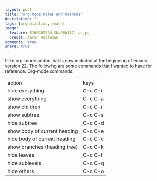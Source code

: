 ```yaml
---
layout: post
title: "org-mode notes and methods"
description: ""
tags: [organization, emacs]
image:
  feature: 8160262794_3ba58b187f_o.jpg
  credit: Aaron Addleman
comments: true
share: true
---
```



<p>I like org-mode addon that is now included at the beginning of emacs version 22. The following are some commands that I wanted to have for reference:
<!--more-->
Org-mode commands:
</p>
<table border="0"><tbody>
<tr>
<td>action</td>
<td>keys</td>
</tr>
<tr>
<td>hide everything</td>
<td>C-c C-t</td>
</tr>
<tr>
<td>show everything</td>
<td>C-c C-a</td>
</tr>
<tr>
<td>show children</td>
<td>C-c C-i</td>
</tr>
<tr>
<td>show subtree</td>
<td>C-c C-s</td>
</tr>
<tr>
<td>hide subtree</td>
<td>C-c C-d</td>
</tr>
<tr>
<td>show body of current heading</td>
<td>C-c C-e</td>
</tr>
<tr>
<td>hide body of current heading</td>
<td>C-c C-c</td>
</tr>
<tr>
<td>show branches (heading tree)</td>
<td>C-c C-k</td>
</tr>
<tr>
<td>hide leaves</td>
<td>C-c C-l</td>
</tr>
<tr>
<td>hide sublevels</td>
<td>C-c C-q</td>
</tr>
<tr>
<td>hide others</td>
<td>C-c C-o</td>
</tr>
</tbody></table>
